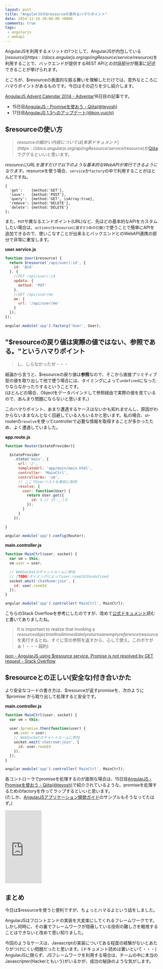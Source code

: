 ```yaml
---
layout: post
title: "AngularJSの$resourceの意外なハマりポイント"
date: 2014-12-16 20:00:00 +0900
comments: true
tags: 
 - angularjs
 - webapi
---
```


AngularJSを利用するメリットの1つとして、AngularJSが内包している[$resource](https://docs.angularjs.org/api/ngResource/service/$resource)を利用することで、バックエンドが提供するREST APIとの対話部分が簡潔に記述できることが挙げられます。

ところが、$resourceの表面的な振る舞いを理解しただけでは、意外なところにハマりポイントがあるものです。今日はその辺りを少し紹介します。

<!-- more -->

[AngularJS Advent Calendar 2014 - Adventar](http://www.adventar.org/calendars/350)16日目の記事です。

* 15日目[AngularJS - Promiseを使おう - Qiita(@teyosh)](http://qiita.com/teyosh/items/d7d3c17f954318c88882)
* 17日目[AngularJS 1.3へのアップデート(@kon.yuichi)](https://note.mu/konpyu/n/n1eb6c13c69d6)

## $resourceの使い方

> $resourceの細かい内容については[本家ドキュメント](https://docs.angularjs.org/api/ngResource/service/$resource)か[Qiita](http://qiita.com/search?utf8=%E2%9C%93&sort=rel&q=angular+%24resource)でググるといいと思います。  

$resourceにURLを渡すだけで以下のような基本的なWebAPIが実行できるようになります。$resourceを使う場合、`service`か`factory`の中で利用することがほとんどですね。

```
{ 
  'get':    {method:'GET'},
  'save':   {method:'POST'},
  'query':  {method:'GET', isArray:true},
  'remove': {method:'DELETE'},
  'delete': {method:'DELETE'}
};
```

また、`PUT`や異なるエンドポイント(URL)など、先ほどの基本的なAPIをカスタムしたい場合は、`actions($resourceに渡す3つめの引数)`で使うことで簡単にAPIを追加できるので、使いこなすことが出来るとバックエンドとのWebAPI連携の部分で非常に重宝します。

**user.service.js**
```js
function User($resource) {
  return $resource('/api/user/:id', {
    id: '@id'
  }, {
    //PUT /api/user/:id
    updata: {
      method: 'PUT'
    },
    //GET /api/user/me
    me: {
      url: '/api/user/me'
    }
  });
});

angular.module('app').factory('User', User);
```

## "$resourceの戻り値は実際の値ではない、参照である。"というハマりポイント

> し、しらなかったぜ・・・

結論から言うと、$resourceの戻り値は**参照**なので、そこから直接プリミティブ型の値を取り出して他で使う場合には、タイミングによって`undefined`になったりならなかったりするということです。  
(ほとんどの場合、Objectをデータバインドして参照経由で実際の値を見ているので、あんまり問題にならないと思います。)

このハマりポイント、あまり遭遇するケースはないかも知れませんし、原因がわからないままなんとなく回避している人もいるかと思います。私の場合、ui-routerの`resolve`を使ってcontrollerで必要な情報を取得することが多かったため、よく遭遇していました。

**app.route.js**
```js
function Router($stateProvider){

  $stateProvider
    .state('main', {
      url: '/',
      templateUrl: 'app/main/main.html',
      controller: 'MainCtrl',
      controllerAs: 'vm',
      // ここでUserリストを事前に取得
      resolve: {
        user: function(User) {
          return User.get({
            id: 1 // ✌(-‿-)✌
          });
        }
      }
    });
    
}

angular.module('app').config(Router);
```

**main.controller.js**
```js
function MainCtrl(user, socket) {
  var vm = this;
  vm.user = user;

  // WebSocketのチャットルームに参加
  // [TODO]タイミングによってuser.roomIdがundefined
  socket.emit('chatRoom:join', {
    id: user.roomId
  });
}

angular.module('app').controller('MainCtrl', MainCtrl);
```

こちらのStack Overflowを参考にしたのですが、改めて[公式ドキュメント](https://docs.angularjs.org/api/ngResource/service/$resource#usage_returns)読むと書いてありましたね。

> It is important to realize that invoking a $resource object method immediately returns an empty reference  
> ($resourceを実行するとね、すぐに空の参照を返すから、心して使え。このボケがぁ！・・・超約)

[json - AngularJS using $resource service. Promise is not resolved by GET request - Stack Overflow](http://stackoverflow.com/questions/20008244/angularjs-using-resource-service-promise-is-not-resolved-by-get-request/20008380?stw=2#20008380)

## $resourceとの正しい(安全な)付き合いかた

より安全なコードの書き方は、$resourceが返すpromiseを、次のように`$promise`から取り出して処理すると安全です。

**main.controller.js**
```js
function MainCtrl(user, socket) {
  var vm = this;
  
  user.$promise.then(function(user) {
    vm.user = user;
    // WebSocketのチャットルームに参加
    socket.emit('chatroom:join', {
      id: user.roomId
    });
  });
}

angular.module('app').controller('MainCtrl', MainCtrl);
```

各コントローラでpromiseを処理するのが面倒な場合は、15日目[AngularJS - Promiseを使おう - Qiita(@teyosh)](http://qiita.com/teyosh/items/d7d3c17f954318c88882)で紹介されているような、promiseを処理するためのfactoryを作ってラップするといいと思います。  
(たしか、[AngularJSアプリケーション開発ガイド](http://www.amazon.co.jp/gp/product/4873116678/ref=as_li_qf_sp_asin_tl?ie=UTF8&camp=247&creative=1211&creativeASIN=4873116678&linkCode=as2&tag=mitsuruog-22)のサンプルもそうなってたはず。)

<iframe src="http://rcm-fe.amazon-adsystem.com/e/cm?t=mitsuruog-22&o=9&p=8&l=as1&asins=4873116678&ref=qf_sp_asin_til&fc1=000000&IS2=1&lt1=_blank&m=amazon&lc1=0000FF&bc1=000000&bg1=FFFFFF&f=ifr" style="width:120px;height:240px;" scrolling="no" marginwidth="0" marginheight="0" frameborder="0"></iframe>

## まとめ

今日は$resourceを使うと便利ですが、ちょっとハマるよという話をしました。

AngularJSはフロントエンドの実装を大変楽にしてくれるフレームワークです。しかし同時に、その裏でフレームワークが隠蔽している技術の難しさを軽視することはできないと改めて思い知りました。

今回のようなケースは、Javascriptの実装についてある程度の経験がないとあたりがつけにくい問題だったと思います。(ドキュメント読めは置いといて・・・)  
AngularJSに限らず、JSフレームワークを利用する場合は、チームの中に本当のJavascripter(Hackerともいう)がいるかが、成功の秘訣のような気がします。
